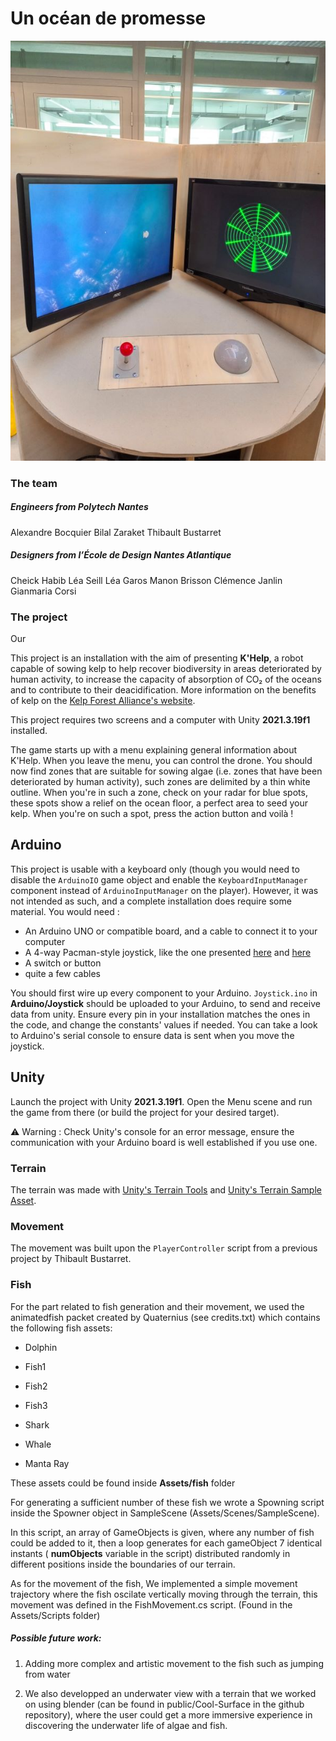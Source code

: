 # Un océan de promesse

![](public/FinaImageICreate.jpg)

### The team

##### Engineers from Polytech Nantes

Alexandre Bocquier
Bilal Zaraket
Thibault Bustarret

##### Designers from l’École de Design Nantes Atlantique

Cheick Habib
Léa Seill
Léa Garos
Manon Brisson
Clémence Janlin
Gianmaria Corsi

### The project

Our 

This project is an installation with the aim of presenting **K'Help**, a robot capable of sowing kelp to help recover biodiversity in areas deteriorated by human activity, to increase the capacity of absorption of CO₂ of the oceans and to contribute to their deacidification. More information on the benefits of kelp on the [Kelp Forest Alliance's website](https://kelpforestalliance.com/).

This project requires two screens and a computer with Unity **2021.3.19f1** installed.

The game starts up with a menu explaining general information about K'Help. When you leave the menu, you can control the drone. You should now find zones that are suitable for sowing algae (i.e. zones that have been deteriorated by human activity), such zones are delimited by a thin white outline. When you're in such a zone, check on your radar for blue spots, these spots show a relief on the ocean floor, a perfect area to seed your kelp. When you're on such a spot, press the action button and voilà !


## Arduino

This project is usable with a keyboard only (though you would need to disable the `ArduinoIO` game object and enable the `KeyboardInputManager` component instead of `ArduinoInputManager` on the player). However, it was not intended as such, and a complete installation does require some material. You would need :
- An Arduino UNO or compatible board, and a cable to connect it to your computer
- A 4-way Pacman-style joystick, like the one presented [here](https://projecthub.arduino.cc/ejshea/b5fc2ef3-2378-48bf-9632-2bbcf9b0a2d0) and [here](https://www.creatroninc.com/product/4-way-arcade-joystick/)
- A switch or button
- quite a few cables

You should first wire up every component to your Arduino. `Joystick.ino` in **Arduino/Joystick** should be uploaded to your Arduino, to send and receive data from unity. Ensure every pin in your installation matches the ones in the code, and change the constants' values if needed. You can take a look to Arduino's serial console to ensure data is sent when you move the joystick.

## Unity

Launch the project with Unity **2021.3.19f1**.
Open the Menu scene and run the game from there (or build the project for your desired target).

⚠️ Warning : Check Unity's console for an error message, ensure the communication with your Arduino board is well established if you use one.

### Terrain

The terrain was made with [Unity's Terrain Tools](https://docs.unity3d.com/Packages/com.unity.terrain-tools@2.0/manual/getting-started-with-terrain-tools.html) and [Unity's Terrain Sample Asset](https://assetstore.unity.com/packages/3d/environments/landscapes/terrain-sample-asset-pack-145808).

### Movement

The movement was built upon the `PlayerController` script from a previous project by Thibault Bustarret.

### Fish

For the part related to fish generation and their movement, we used the animatedfish packet created by Quaternius (see credits.txt) which contains the following fish assets:
- Dolphin

- Fish1

- Fish2

- Fish3

- Shark 

- Whale

- Manta Ray

These assets could be found inside **Assets/fish** folder

For generating a sufficient number of these fish we wrote a Spowning script inside the Spowner object in SampleScene (Assets/Scenes/SampleScene). 

In this script, an array of GameObjects is given, where any number of fish could be added to it, then a loop generates for each gameObject 7 identical instants ( **numObjects** variable in the script) distributed randomly in different positions inside the boundaries of our terrain. 

As for the movement of the fish, We implemented a simple movement trajectory where the fish oscilate vertically moving through the terrain, this movement was defined in the FishMovement.cs script. (Found in the Assets/Scripts folder)

##### Possible future work: 

1. Adding more complex and artistic movement to the fish such as jumping from water

2. We also developped an underwater view with a terrain that we worked on using blender (can be found in public/Cool-Surface in the github repository), where the user could get a more immersive experience in discovering the underwater life of algae and fish.


